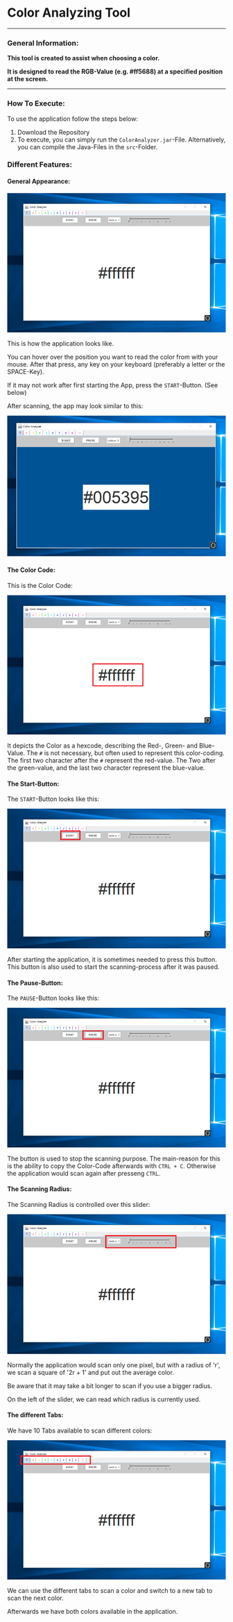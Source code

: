 # Color Analyzing Tool

--- 

### General Information:

**This tool is created to assist when choosing a color.**

**It is designed to read the RGB-Value (e.g. #ff5688) at a specified position at the screen.**

---

### How To Execute:

To use the application follow the steps below:

1. Download the Repository
1. To execute, you can simply run the `ColorAnalyzer.jar`-File. 
   Alternatively, you can compile the Java-Files in the `src`-Folder.

### Different Features:

#### General Appearance:

![alt test](./pictures/general_pictures.png "The appearance of the application.")

This is how the application looks like.

You can hover over the position you want to read the color from with your mouse.
After that press, any key on your keyboard (preferably a letter or the SPACE-Key).

If it may not work after first starting the App, press the `START`-Button. (See below)

After scanning, the app may look similar to this:

![alt test](./pictures/general_with_colors.png "Color Analyzer after scanning.")

#### The Color Code:

This is the Color Code:

![alt test](./pictures/general_picture_color_code.png "The Color Code.")

It depicts the Color as a hexcode, describing the Red-, Green- and Blue-Value.
The `#` is not necessary, but often used to represent this color-coding.
The first two character after the `#` represent the red-value. The Two after the green-value, and the last two character represent the blue-value. 


#### The Start-Button:

The `START`-Button looks like this:

![alt test](./pictures/general_picture_start_button.png "The Start Button.")

After starting the application, it is sometimes needed to press this button.
This button is also used to start the scanning-process after it was paused.

#### The Pause-Button:

The `PAUSE`-Button looks like this:

![alt test](./pictures/general_picture_pause_button.png "The Start Button.")

The button is used to stop the scanning purpose. The main-reason for this is the ability to copy the Color-Code afterwards with `CTRL + C`. Otherwise the application would scan again after presseng `CTRL`.

#### The Scanning Radius:

The Scanning Radius is controlled over this slider:

![alt test](./pictures/general_picture_radius.png "The Radius Slider.")

Normally the application would scan only one pixel, but with a radius of 'r', we scan a square of '2r + 1' and put out the average color.

Be aware that it may take a bit longer to scan if you use a bigger radius.

On the left of the slider, we can read which radius is currently used.

#### The different Tabs:

We have 10 Tabs available to scan different colors:

![alt test](./pictures/general_picture_tabs.png "The different tabs.")

We can use the different tabs to scan a color and switch to a new tab to scan the next color.

Afterwards we have both colors available in the application.

